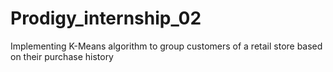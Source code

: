 # Prodigy_internship_02


Implementing K-Means algorithm to group customers of a retail store based on their purchase history
